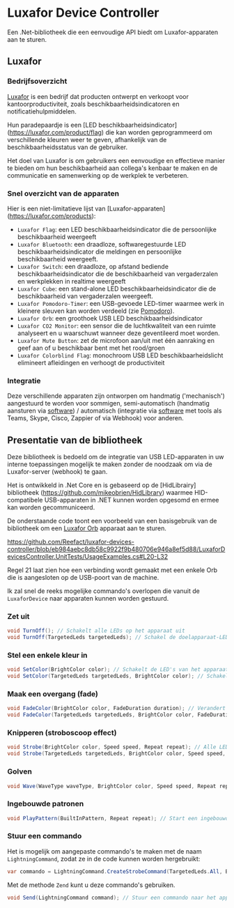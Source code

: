 # Luxafor Device Controller

Een .Net-bibliotheek die een eenvoudige API biedt om Luxafor-apparaten aan te sturen.

## Luxafor

### Bedrijfsoverzicht

[Luxafor](https://luxafor.com) is een bedrijf dat producten ontwerpt en verkoopt voor kantoorproductiviteit, zoals beschikbaarheidsindicatoren en notificatiehulpmiddelen. 

Hun paradepaardje is een [LED beschikbaarheidsindicator] (https://luxafor.com/product/flag) die kan worden geprogrammeerd om verschillende kleuren weer te geven, afhankelijk van de beschikbaarheidsstatus van de gebruiker. 

Het doel van Luxafor is om gebruikers een eenvoudige en effectieve manier te bieden om hun beschikbaarheid aan collega's kenbaar te maken en de communicatie en samenwerking op de werkplek te verbeteren.

### Snel overzicht van de apparaten

Hier is een niet-limitatieve lijst van [Luxafor-apparaten] (https://luxafor.com/products):

- `Luxafor Flag`: een LED beschikbaarheidsindicator die de persoonlijke beschikbaarheid weergeeft
- `Luxafor Bluetooth`: een draadloze, softwaregestuurde LED beschikbaarheidsindicator die meldingen en persoonlijke beschikbaarheid weergeeft.
- `Luxafor Switch`: een draadloze, op afstand bediende beschikbaarheidsindicator die de beschikbaarheid van vergaderzalen en werkplekken in realtime weergeeft
- `Luxafor Cube`: een stand-alone LED beschikbaarheidsindicator die de beschikbaarheid van vergaderzalen weergeeft.
- `Luxafor Pomodoro-Timer`: een USB-gevoede LED-timer waarmee werk in kleinere sleuven kan worden verdeeld (zie [Pomodoro](https://reefact.net/craftsmanship/tools/pomodoro)).
- `Luxafor Orb`: een groothoek USB LED beschikbaarheidsindicator
- `Luxafor CO2 Monitor`: een sensor die de luchtkwaliteit van een ruimte analyseert en u waarschuwt wanneer deze geventileerd moet worden.
- `Luxafor Mute Button`: zet de microfoon aan/uit met één aanraking en geef aan of u beschikbaar bent met het rood/groen
- `Luxafor Colorblind Flag`: monochroom USB LED beschikbaarheidslicht elimineert afleidingen en verhoogt de productiviteit

### Integratie

Deze verschillende apparaten zijn ontworpen om handmatig ('mechanisch') aangestuurd te worden voor sommigen, semi-automatisch (handmatig aansturen via [software](https://luxaformanual.com)) / automatisch (integratie via [software](https://luxaformanual.com) met tools als Teams, Skype, Cisco, Zappier of via Webhook) voor anderen. 

## Presentatie van de bibliotheek

Deze bibliotheek is bedoeld om de integratie van USB LED-apparaten in uw interne toepassingen mogelijk te maken zonder de noodzaak om via de Luxafor-server (webhook) te gaan.

Het is ontwikkeld in .Net Core en is gebaseerd op de [HidLibrairy] bibliotheek (https://github.com/mikeobrien/HidLibrary) waarmee HID-compatibele USB-apparaten in .NET kunnen worden opgesomd en ermee kan worden gecommuniceerd.

De onderstaande code toont een voorbeeld van een basisgebruik van de bibliotheek om een [Luxafor Orb](https://luxafor.com/product/orb/) apparaat aan te sturen.

https://github.com/Reefact/luxafor-devices-controller/blob/eb984aebc8db58c9922f9b480706e946a8ef5d88/LuxaforDevicesController.UnitTests/UsageExamples.cs#L20-L32

Regel 21 laat zien hoe een verbinding wordt gemaakt met een enkele Orb die is aangesloten op de USB-poort van de machine.

Ik zal snel de reeks mogelijke commando's overlopen die vanuit de `LuxaforDevice` naar apparaten kunnen worden gestuurd.

### Zet uit

```csharp
void TurnOff(); // Schakelt alle LEDs op het apparaat uit
void TurnOff(TargetedLeds targetedLeds); // Schakel de doelapparaat-LED's uit.
```

### Stel een enkele kleur in

```csharp
void SetColor(BrightColor color); // Schakelt de LED's van het apparaat in een aangepaste kleur in.
void SetColor(TargetedLeds targetedLeds, BrightColor color); // Schakelt de doelapparaat-LED's in een aangepaste kleur in.
```

### Maak een overgang (fade)

```csharp
void FadeColor(BrightColor color, FadeDuration duration); // Verandert alle LED's op het apparaat in een aangepaste kleur.
void FadeColor(TargetedLeds targetedLeds, BrightColor color, FadeDuration duration); // Overgang van de doelapparaat-LED's naar een aangepaste kleur.
```

### Knipperen (stroboscoop effect)

```csharp
void Strobe(BrightColor color, Speed speed, Repeat repeat); // Alle LED's van het apparaat knipperen in een aangepaste kleur.
void Strobe(TargetedLeds targetedLeds, BrightColor color, Speed speed, Repeat repeat); // De doelapparaat-LED's knipperen in een aangepaste kleur.
```

### Golven

```csharp
void Wave(WaveType waveType, BrightColor color, Speed speed, Repeat repeat); // Start een golfpatroon dat zich richt op alle LED's op het apparaat op basis van een aangepaste kleur.
```

### Ingebouwde patronen

```csharp
void PlayPattern(BuiltInPattern, Repeat repeat); // Start een ingebouwd patroon dat zich richt op alle LED's op het apparaat
```

### Stuur een commando

Het is mogelijk om aangepaste commando's te maken met de naam `LightningCommand`, zodat ze in de code kunnen worden hergebruikt:

```csharp
var commando = LightningCommand.CreateStrobeCommand(TargetedLeds.All, BrightColor.Yellow, Speed.FromByte(20), Repeat.Count(3));
```

Met de methode `Zend` kunt u deze commando's gebruiken.

```csharp
void Send(LightningCommand command); // Stuur een commando naar het apparaat.
```
